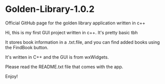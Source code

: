 # Golden-Library-1.0.2
Official GitHub page for the golden library application written in c++

Hi, this is my first GUI project written in c++.
It's pretty basic tbh

It stores book information in a .txt.file, and you can find added books using the FindBook button.

It's written in C++ and the GUI is from wxWidgets.

Please read the README.txt file that comes with the app.

Enjoy!
